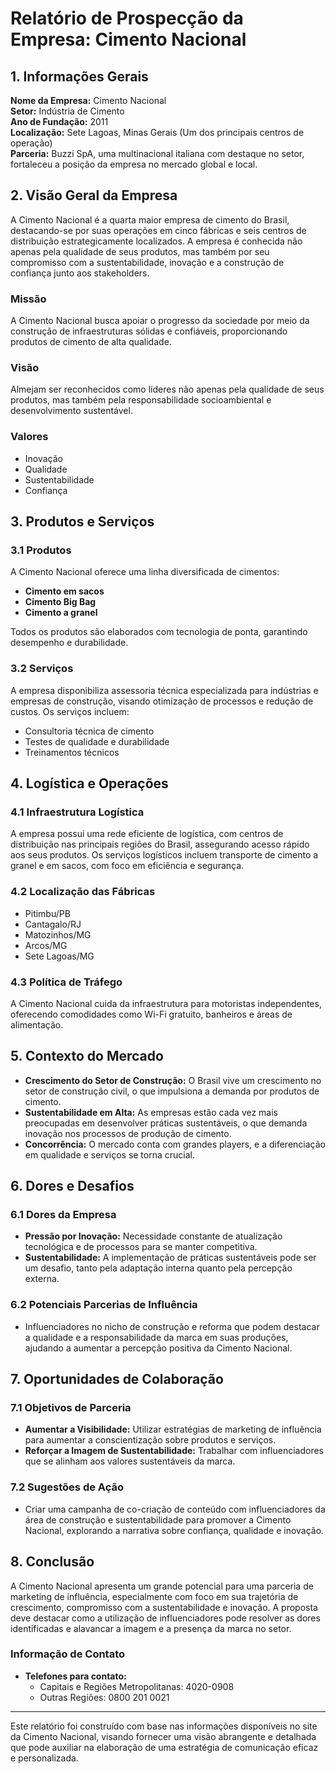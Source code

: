 # Relatório de Prospecção da Empresa: Cimento Nacional

## 1. Informações Gerais

**Nome da Empresa:** Cimento Nacional  
**Setor:** Indústria de Cimento  
**Ano de Fundação:** 2011  
**Localização:** Sete Lagoas, Minas Gerais (Um dos principais centros de operação)  
**Parceria:** Buzzi SpA, uma multinacional italiana com destaque no setor, fortaleceu a posição da empresa no mercado global e local.

## 2. Visão Geral da Empresa

A Cimento Nacional é a quarta maior empresa de cimento do Brasil, destacando-se por suas operações em cinco fábricas e seis centros de distribuição estrategicamente localizados. A empresa é conhecida não apenas pela qualidade de seus produtos, mas também por seu compromisso com a sustentabilidade, inovação e a construção de confiança junto aos stakeholders.

### Missão
A Cimento Nacional busca apoiar o progresso da sociedade por meio da construção de infraestruturas sólidas e confiáveis, proporcionando produtos de cimento de alta qualidade.

### Visão
Almejam ser reconhecidos como líderes não apenas pela qualidade de seus produtos, mas também pela responsabilidade socioambiental e desenvolvimento sustentável.

### Valores
- Inovação
- Qualidade
- Sustentabilidade
- Confiança

## 3. Produtos e Serviços

### 3.1 Produtos
A Cimento Nacional oferece uma linha diversificada de cimentos:
- **Cimento em sacos**
- **Cimento Big Bag**
- **Cimento a granel**

Todos os produtos são elaborados com tecnologia de ponta, garantindo desempenho e durabilidade.

### 3.2 Serviços
A empresa disponibiliza assessoria técnica especializada para indústrias e empresas de construção, visando otimização de processos e redução de custos. Os serviços incluem:

- Consultoria técnica de cimento
- Testes de qualidade e durabilidade
- Treinamentos técnicos

## 4. Logística e Operações

### 4.1 Infraestrutura Logística

A empresa possui uma rede eficiente de logística, com centros de distribuição nas principais regiões do Brasil, assegurando acesso rápido aos seus produtos. Os serviços logísticos incluem transporte de cimento a granel e em sacos, com foco em eficiência e segurança.

### 4.2 Localização das Fábricas
- Pitimbu/PB
- Cantagalo/RJ
- Matozinhos/MG
- Arcos/MG
- Sete Lagoas/MG  

### 4.3 Política de Tráfego
A Cimento Nacional cuida da infraestrutura para motoristas independentes, oferecendo comodidades como Wi-Fi gratuito, banheiros e áreas de alimentação.

## 5. Contexto do Mercado

- **Crescimento do Setor de Construção:** O Brasil vive um crescimento no setor de construção civil, o que impulsiona a demanda por produtos de cimento.
- **Sustentabilidade em Alta:** As empresas estão cada vez mais preocupadas em desenvolver práticas sustentáveis, o que demanda inovação nos processos de produção de cimento.
- **Concorrência:** O mercado conta com grandes players, e a diferenciação em qualidade e serviços se torna crucial.

## 6. Dores e Desafios

### 6.1 Dores da Empresa
- **Pressão por Inovação:** Necessidade constante de atualização tecnológica e de processos para se manter competitiva.
- **Sustentabilidade:** A implementação de práticas sustentáveis pode ser um desafio, tanto pela adaptação interna quanto pela percepção externa.

### 6.2 Potenciais Parcerias de Influência
- Influenciadores no nicho de construção e reforma que podem destacar a qualidade e a responsabilidade da marca em suas produções, ajudando a aumentar a percepção positiva da Cimento Nacional.

## 7. Oportunidades de Colaboração

### 7.1 Objetivos de Parceria
- **Aumentar a Visibilidade:** Utilizar estratégias de marketing de influência para aumentar a conscientização sobre produtos e serviços.
- **Reforçar a Imagem de Sustentabilidade:** Trabalhar com influenciadores que se alinham aos valores sustentáveis da marca.

### 7.2 Sugestões de Ação
- Criar uma campanha de co-criação de conteúdo com influenciadores da área de construção e sustentabilidade para promover a Cimento Nacional, explorando a narrativa sobre confiança, qualidade e inovação.

## 8. Conclusão

A Cimento Nacional apresenta um grande potencial para uma parceria de marketing de influência, especialmente com foco em sua trajetória de crescimento, compromisso com a sustentabilidade e inovação. A proposta deve destacar como a utilização de influenciadores pode resolver as dores identificadas e alavancar a imagem e a presença da marca no setor.

### Informação de Contato
- **Telefones para contato:** 
  - Capitais e Regiões Metropolitanas: 4020-0908
  - Outras Regiões: 0800 201 0021

---

Este relatório foi construído com base nas informações disponíveis no site da Cimento Nacional, visando fornecer uma visão abrangente e detalhada que pode auxiliar na elaboração de uma estratégia de comunicação eficaz e personalizada.
